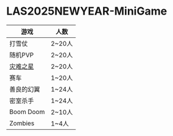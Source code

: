 # LAS2025NEWYEAR-MiniGame

| 游戏| 人数 |
|----|-------|
| 打雪仗 | 2~20人 |
| 随机PVP | 2~20人 |
| [灾难之星](https://www.minecraftzw.com/23175.html) | 2~20人 |
| 赛车 | 1~20人 |
| 善良的幻翼 | 1~24人 |
| 密室杀手 | 1~24人 |
| Boom Doom | 2~10人 |
| Zombies | 1~4人 |
